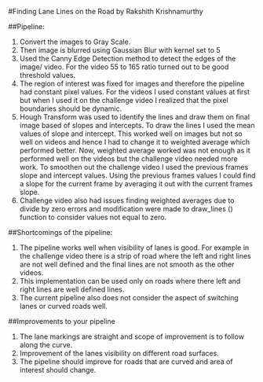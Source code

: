 #Finding Lane Lines on the Road
by Rakshith Krishnamurthy

##Pipeline:

1. Convert the images to Gray Scale.
2. Then image is blurred using Gaussian Blur with kernel set to 5
3. Used the Canny Edge Detection method to detect the edges of the image/ video. For the video 55 to 165 ratio turned out to be good          threshold values.
4. The region of interest was fixed for images and therefore the pipeline had constant pixel values. For the videos I used constant values    at first but when I used it on the challenge video I realized that the pixel boundaries should be dynamic.
5. Hough Transform was used to identify the lines and draw them on final image based of slopes and intercepts. To draw the lines I used      the mean values of slope and intercept. This worked well on images but not so well on videos and hence I had to change it to weighted      average which performed better. Now, weighted average worked was not enough as it performed well on the videos but the challenge video    needed more work. To smoothen out the challenge video I used the previous frames slope and intercept values. Using the previous frames    values I could find a slope for the current frame by averaging it out with the current frames slope.
6. Challenge video also had issues finding weighted averages due to divide by zero errors and modification were made to draw_lines ()        function to consider values not equal to zero.


##Shortcomings of the pipeline: 

1. The pipeline works well when visibility of lanes is good. For example in the challenge video there is a strip of road where the left and right lines are not well defined and the final lines are not smooth as the other videos.
2. This implementation can be used only on roads where there left and right lines are well defined lines.
3. The current pipeline also does not consider the aspect of switching lanes or curved roads well.

##Improvements to your pipeline
1. The lane markings are straight and scope of improvement is to follow along the curve.
2. Improvement of the lanes visibility on different road surfaces.
3. The pipeline should improve for roads that are curved and area of interest should change.
